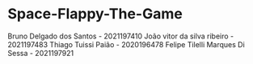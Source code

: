 # Space-Flappy-The-Game

Bruno Delgado dos Santos - 2021197410
João vitor da silva ribeiro - 2021197483
Thiago Tuissi Paião - 2020196478
Felipe Tilelli Marques Di Sessa - 2021197921

